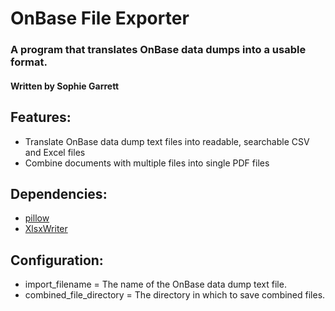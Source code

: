 # OnBase File Exporter

### A program that translates OnBase data dumps into a usable format.

#### Written by Sophie Garrett

## Features:

- Translate OnBase data dump text files into readable, searchable CSV and Excel files
- Combine documents with multiple files into single PDF files

## Dependencies:

- [pillow](https://pypi.org/project/pillow/)
- [XlsxWriter](https://pypi.org/project/XlsxWriter/)

## Configuration:

- import_filename = The name of the OnBase data dump text file.
- combined_file_directory = The directory in which to save combined files.